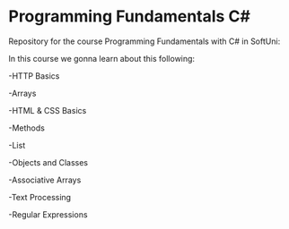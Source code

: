 # Programming Fundamentals C#
Repository for the course Programming Fundamentals with C# in SoftUni:

In this course we gonna learn about this following: 

-HTTP Basics 

-Arrays

-HTML & CSS Basics 

-Methods 

-List 

-Objects and Classes

-Associative Arrays

-Text Processing

-Regular Expressions


